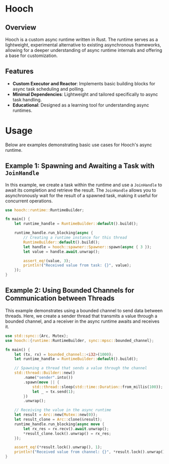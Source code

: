 # Hooch

## Overview

Hooch is a custom async runtime written in Rust. The runtime serves as a lightweight, experimental alternative to existing asynchronous frameworks, allowing for a deeper understanding of async runtime internals and offering a base for customization.

## Features

- **Custom Executor and Reactor**: Implements basic building blocks for async task scheduling and polling.
- **Minimal Dependencies**: Lightweight and tailored specifically to async task handling.
- **Educational**: Designed as a learning tool for understanding async runtimes.

# Usage

Below are examples demonstrating basic use cases for Hooch's async runtime.

## Example 1: Spawning and Awaiting a Task with `JoinHandle`

In this example, we create a task within the runtime and use a `JoinHandle` to await its completion and retrieve the result. The `JoinHandle` allows you to asynchronously wait for the result of a spawned task, making it useful for concurrent operations.

```rust
use hooch::runtime::RuntimeBuilder;

fn main() {
    let runtime_handle = RuntimeBuilder::default().build();

    runtime_handle.run_blocking(async {
        // Creating a runtime instance for this thread
        RuntimeBuilder::default().build();
        let handle = hooch::spawner::Spawner::spawn(async { 3 });
        let value = handle.await.unwrap();

        assert_eq!(value, 3);
        println!("Received value from task: {}", value);
    });
}
```

## Example 2: Using Bounded Channels for Communication between Threads

This example demonstrates using a bounded channel to send data between threads. Here, we create a sender thread that transmits a value through a bounded channel, and a receiver in the async runtime awaits and receives it.

```rust
use std::sync::{Arc, Mutex};
use hooch::{runtime::RuntimeBuilder, sync::mpsc::bounded_channel};

fn main() {
    let (tx, rx) = bounded_channel::<i32>(1000);
    let runtime_handle = RuntimeBuilder::default().build();

    // Spawning a thread that sends a value through the channel
    std::thread::Builder::new()
        .name("sender".into())
        .spawn(move || {
            std::thread::sleep(std::time::Duration::from_millis(100));
            let _ = tx.send(1);
        })
        .unwrap();

    // Receiving the value in the async runtime
    let result = Arc::new(Mutex::new(0));
    let result_clone = Arc::clone(&result);
    runtime_handle.run_blocking(async move {
        let rx_res = rx.recv().await.unwrap();
        *result_clone.lock().unwrap() = rx_res;
    });

    assert_eq!(*result.lock().unwrap(), 1);
    println!("Received value from channel: {}", *result.lock().unwrap());
}
```
